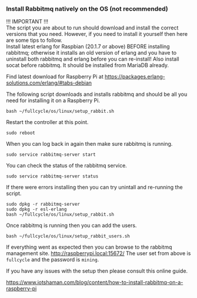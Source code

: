 ### Install Rabbitmq natively on the OS (not recommended)
!!! IMPORTANT !!!  
The script you are about to run should download and install the correct versions
that you need. However, if you need to install it yourself then here are some
tips to follow.  
Install latest erlang for Raspbian (20.1.7 or above) BEFORE installing rabbitmq;
otherwise it installs an old version of erlang and you have to uninstall both
rabbitmq and erlang before you can re-install!
Also install socat before rabbitmq. It should be installed from MariaDB already.  

Find latest download for Raspberry Pi at https://packages.erlang-solutions.com/erlang/#tabs-debian

The following script downloads and installs rabbitmq and should be all you need for
installing it on a Raspberry Pi.
```
bash ~/fullcycle/os/linux/setup_rabbit.sh
```
Restart the controller at this point.
```
sudo reboot
```
When you can log back in again then make sure rabbitmq is running.
```
sudo service rabbitmq-server start
```
You can check the status of the rabbitmq service.
```
sudo service rabbitmq-server status
```
If there were errors installing then you can try unintall and re-running the script.
```
sudo dpkg -r rabbitmq-server
sudo dpkg -r esl-erlang
bash ~/fullcycle/os/linux/setup_rabbit.sh
```
Once rabbitmq is running then you can add the users.
```
bash ~/fullcycle/os/linux/setup_rabbit_users.sh
```
If everything went as expected then you can browse to the rabbitmq management site.
http://raspberrypi.local:15672/
The user set from above is `fullcycle` and the password is `mining`.  

If you have any issues with the setup then please consult this online guide.

https://www.iotshaman.com/blog/content/how-to-install-rabbitmq-on-a-raspberry-pi
